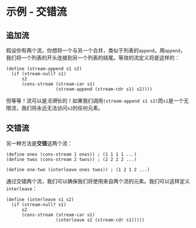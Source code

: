 # 示例 - 交错流

## 追加流

假设你有两个流，你想将一个与另一个合并，类似于列表的`append`。用`append`，我们将一个列表的开头连接到另一个列表的结尾。等效的流定义将是这样的：

```
(define (stream-append s1 s2)
  (if (stream-null? s1)
      s2
      (cons-stream (stream-car s1) 
                   (stream-append (stream-cdr s1) s2)))) 
```

但等等！流可以是*无限*长的！如果我们调用`(stream-append s1 s2)`而`s1`是一个无限流，我们将永远无法访问`s2`的任何元素。

## 交错流

另一种方法是**交错**这两个流：

```
(define ones (cons-stream 1 ones)) ; (1 1 1 1 ...)
(define twos (cons-stream 2 twos)) ; (2 2 2 2 ...)

(define one-two (interleave ones twos)) ; (1 2 1 2 ...) 
```

通过交错两个流，我们可以确保我们将使用来自两个流的元素。我们可以这样定义`interleave`：

```
(define (interleave s1 s2) 
  (if (stream-null? s1)
      s2
      (cons-stream (stream-car s1)
                   (interleave s2 (stream-cdr s1))))) 
```
